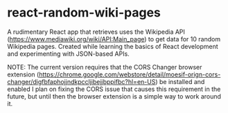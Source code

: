 # react-random-wiki-pages
A rudimentary React app that retrieves uses the Wikipedia API (https://www.mediawiki.org/wiki/API:Main_page) to get data for 10 random Wikipedia pages. Created while learning the basics of React development and experimenting with JSON-based APIs.

NOTE: The current version requires that the CORS Changer browser extension (https://chrome.google.com/webstore/detail/moesif-orign-cors-changer/digfbfaphojjndkpccljibejjbppifbc?hl=en-US) be installed and enabled
I plan on fixing the CORS issue that causes this requirement in the future, but until then the browser extension is a simple way to work around it.
